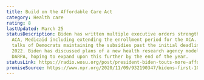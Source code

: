 ```yaml
---
title: Build on the Affordable Care Act
category: Health care
rating: 8
lastUpdated: March 25
statusDescription: Biden has written multiple executive orders strengthening the
  ACA, Medicaid including extending the enrollment period for the ACA. There are
  talks of Democrats maintaining the subsidies past the initial deadline of
  2022. Biden has discussed plans of a new health research agency modeled on
  DARPA, hoping to expand upon this further by the end of the year.
statusLink: https://radio.wosu.org/post/president-biden-touts-more-affordable-health-care-during-visit-columbus#stream/0
promiseSource: https://www.npr.org/2020/11/09/932190347/bidens-first-100-days-here-s-what-to-expect
---
```

